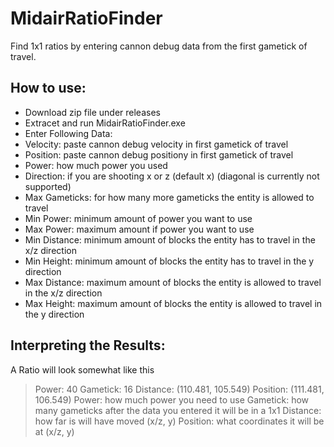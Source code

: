 # MidairRatioFinder
Find 1x1 ratios by entering cannon debug data from the first gametick of travel.

## How to use:
- Download zip file under releases
- Extracet and run MidairRatioFinder.exe
- Enter Following Data:
- Velocity: paste cannon debug velocity in first gametick of travel
- Position: paste cannon debug positiony in first gametick of travel
- Power: how much power you used
- Direction: if you are shooting x or z (default x) (diagonal is currently not supported)
- Max Gameticks: for how many more gameticks the entity is allowed to travel
- Min Power: minimum amount of power you want to use
- Max Power: maximum amount if power you want to use
- Min Distance: minimum amount of blocks the entity has to travel in the x/z direction
- Min Height: minimum amount of blocks the entity has to travel in the y direction
- Max Distance: maximum amount of blocks the entity is allowed to travel in the x/z direction
- Max Height: maximum amount of blocks the entity is allowed to travel in the y direction

## Interpreting the Results:
A Ratio will look somewhat like this
> Power: 40      Gametick: 16     Distance: (110.481, 105.549)      Position: (111.481, 106.549)
Power: how much power you need to use
Gametick: how many gameticks after the data you entered it will be in a 1x1
Distance: how far is will have moved (x/z, y)
Position: what coordinates it will be at (x/z, y)
